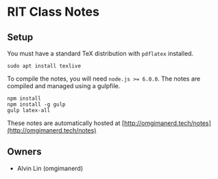 # RIT Class Notes

## Setup
You must have a standard TeX distribution with `pdflatex` installed.
```
sudo apt install texlive
```
To compile the notes, you will need `node.js >= 6.0.0`. The notes are
compiled and managed using a gulpfile.
```
npm install
npm install -g gulp
gulp latex-all
```

These notes are automatically hosted at
[http://omgimanerd.tech/notes](http://omgimanerd.tech/notes)

## Owners
  - Alvin Lin (omgimanerd)
